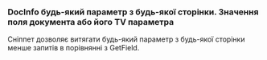 
<meta http-equiv="Content-Type" content="text/html; charset=utf-8">
<h3>DocInfo будь-який параметр з будь-якої сторінки. Значення поля документа або його TV параметра</h3>
Сніппет дозволяє витягати будь-який параметр з будь-якої сторінки менше запитів в порівнянні з GetField.
